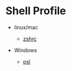 # Shell Profile

- linux/mac
    - [zshrc](./zshrc)

- Windows
    - [psl](./Microsoft.PowerShell_profile.ps1)

